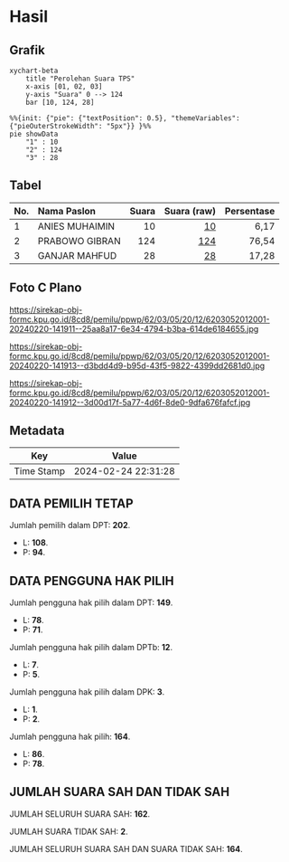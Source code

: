 # Hasil

## Grafik

```mermaid
xychart-beta
    title "Perolehan Suara TPS"
    x-axis [01, 02, 03]
    y-axis "Suara" 0 --> 124
    bar [10, 124, 28]
```

```mermaid
%%{init: {"pie": {"textPosition": 0.5}, "themeVariables": {"pieOuterStrokeWidth": "5px"}} }%%
pie showData
    "1" : 10
    "2" : 124
    "3" : 28
```

## Tabel

| No. | Nama Paslon    | Suara | Suara (raw) | Persentase |
|:--- |:-------------- | -----:| -----------:| ----------:|
| 1   | ANIES MUHAIMIN | 10    | [10][p-1]   | 6,17       |
| 2   | PRABOWO GIBRAN | 124   | [124][p-2]  | 76,54      |
| 3   | GANJAR MAHFUD  | 28    | [28][p-3]   | 17,28      |


[p-1]: https://github.com/gigit-pemilu/pemilu-2024-62-kalimantan-tengah/blob/main/pilpres/hitung-suara/sub/62-kalimantan-tengah/sub/03-kapuas/sub/05-kapuas-barat/sub/2012-basuta-raya/sub/001-tps/sub/paslon-1.txt
[p-2]: https://github.com/gigit-pemilu/pemilu-2024-62-kalimantan-tengah/blob/main/pilpres/hitung-suara/sub/62-kalimantan-tengah/sub/03-kapuas/sub/05-kapuas-barat/sub/2012-basuta-raya/sub/001-tps/sub/paslon-2.txt
[p-3]: https://github.com/gigit-pemilu/pemilu-2024-62-kalimantan-tengah/blob/main/pilpres/hitung-suara/sub/62-kalimantan-tengah/sub/03-kapuas/sub/05-kapuas-barat/sub/2012-basuta-raya/sub/001-tps/sub/paslon-3.txt

## Foto C Plano

https://sirekap-obj-formc.kpu.go.id/8cd8/pemilu/ppwp/62/03/05/20/12/6203052012001-20240220-141911--25aa8a17-6e34-4794-b3ba-614de6184655.jpg

https://sirekap-obj-formc.kpu.go.id/8cd8/pemilu/ppwp/62/03/05/20/12/6203052012001-20240220-141913--d3bdd4d9-b95d-43f5-9822-4399dd2681d0.jpg

https://sirekap-obj-formc.kpu.go.id/8cd8/pemilu/ppwp/62/03/05/20/12/6203052012001-20240220-141912--3d00d17f-5a77-4d6f-8de0-9dfa676fafcf.jpg


## Metadata

| Key        | Value               |
| ---------- | ------------------- |
| Time Stamp | 2024-02-24 22:31:28 |


## DATA PEMILIH TETAP

Jumlah pemilih dalam DPT: **202**.
 * L: **108**.
 * P: **94**.

## DATA PENGGUNA HAK PILIH

Jumlah pengguna hak pilih dalam DPT: **149**.
 * L: **78**.
 * P: **71**.

Jumlah pengguna hak pilih dalam DPTb: **12**.
 * L: **7**.
 * P: **5**.

Jumlah pengguna hak pilih dalam DPK: **3**.
 * L: **1**.
 * P: **2**.

Jumlah pengguna hak pilih: **164**.
 * L: **86**.
 * P: **78**.

## JUMLAH SUARA SAH DAN TIDAK SAH

JUMLAH SELURUH SUARA SAH: **162**.

JUMLAH SUARA TIDAK SAH: **2**.

JUMLAH SELURUH SUARA SAH DAN SUARA TIDAK SAH: **164**.


